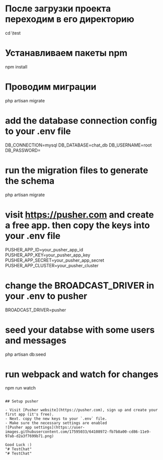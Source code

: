 

# После загрузки проекта переходим в его директорию
cd \test

# Устанавливаем пакеты npm 
npm install

# Проводим миграции
php artisan migrate


# add the database connection config to your .env file
DB_CONNECTION=mysql
DB_DATABASE=chat_db
DB_USERNAME=root
DB_PASSWORD=

# run the migration files to generate the schema
php artisan migrate

# visit https://pusher.com and create a free app. then copy the keys into your .env file
PUSHER_APP_ID=your_pusher_app_id
PUSHER_APP_KEY=your_pusher_app_key
PUSHER_APP_SECRET=your_pusher_app_secret
PUSHER_APP_CLUSTER=your_pusher_cluster

# change the BROADCAST_DRIVER in your .env to pusher
BROADCAST_DRIVER=pusher

# seed your databse with some users and messages
php artisan db:seed

# run webpack and watch for changes
npm run watch
```

## Setup pusher

- Visit [Pusher website](https://pusher.com), sign up and create your first app (it's free).
- Next. copy the new keys to your `.env` file.
- Make sure the necessary settings are enabled
![Pusher app settings](https://user-images.githubusercontent.com/17595033/64108972-fb7b8a00-cd86-11e9-97ab-d2a3f7699b71.png)

Good Luck :)
"# TestChat" 
"# TestChat" 
